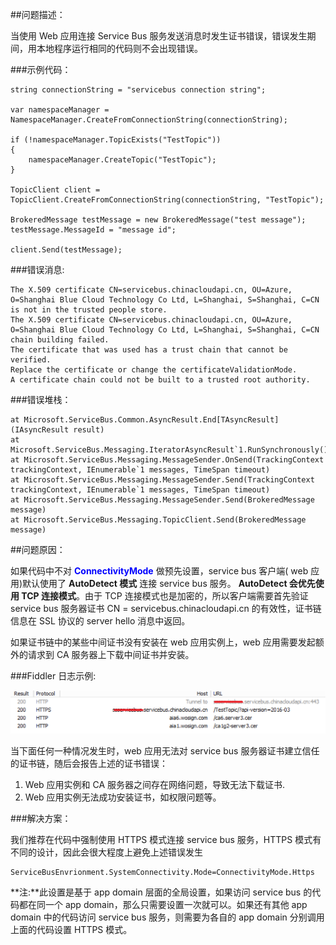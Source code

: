 ##问题描述：

当使用 Web 应用连接 Service Bus 服务发送消息时发生证书错误，错误发生期间，用本地程序运行相同的代码则不会出现错误。

###示例代码：
 
    string connectionString = "servicebus connection string";
    
    var namespaceManager = NamespaceManager.CreateFromConnectionString(connectionString);
    
    if (!namespaceManager.TopicExists("TestTopic"))
    {
        namespaceManager.CreateTopic("TestTopic");
    }
    
    TopicClient client = TopicClient.CreateFromConnectionString(connectionString, "TestTopic");
    
    BrokeredMessage testMessage = new BrokeredMessage("test message");
    testMessage.MessageId = "message id";
    
    client.Send(testMessage);
###错误消息:

	The X.509 certificate CN=servicebus.chinacloudapi.cn, OU=Azure, O=Shanghai Blue Cloud Technology Co Ltd, L=Shanghai, S=Shanghai, C=CN is not in the trusted people store. 
	The X.509 certificate CN=servicebus.chinacloudapi.cn, OU=Azure, O=Shanghai Blue Cloud Technology Co Ltd, L=Shanghai, S=Shanghai, C=CN chain building failed. 
	The certificate that was used has a trust chain that cannot be verified. 
	Replace the certificate or change the certificateValidationMode. 
	A certificate chain could not be built to a trusted root authority.

###错误堆栈：

	at Microsoft.ServiceBus.Common.AsyncResult.End[TAsyncResult](IAsyncResult result)
	at Microsoft.ServiceBus.Messaging.IteratorAsyncResult`1.RunSynchronously()
	at Microsoft.ServiceBus.Messaging.MessageSender.OnSend(TrackingContext trackingContext, IEnumerable`1 messages, TimeSpan timeout)
	at Microsoft.ServiceBus.Messaging.MessageSender.Send(TrackingContext trackingContext, IEnumerable`1 messages, TimeSpan timeout)
	at Microsoft.ServiceBus.Messaging.MessageSender.Send(BrokeredMessage message)
	at Microsoft.ServiceBus.Messaging.TopicClient.Send(BrokeredMessage message)

##问题原因：


如果代码中不对 **<font color=blue>ConnectivityMode</font>** 做预先设置，service bus 客户端( web 应用)默认使用了 **AutoDetect 模式** 连接 service bus 服务。 **AutoDetect 会优先使用 TCP 连接模式**。由于 TCP 连接模式也是加密的，所以客户端需要首先验证 service bus 服务器证书 CN = servicebus.chinacloudapi.cn 的有效性，证书链信息在 SSL 协议的 server hello 消息中返回。

如果证书链中的某些中间证书没有安装在 web 应用实例上，web 应用需要发起额外的请求到 CA 服务器上下载中间证书并安装。
 
###Fiddler 日志示例:

![Fiddler-log](media/aog-service-bus-troubleshoot-certificate-error/Fiddler-log.png "Fiddler-log")

当下面任何一种情况发生时，web 应用无法对 service bus 服务器证书建立信任的证书链，随后会报告上述的证书错误：

1. Web 应用实例和 CA 服务器之间存在网络问题，导致无法下载证书.
2. Web 应用实例无法成功安装证书，如权限问题等。


###解决方案：

我们推荐在代码中强制使用 HTTPS 模式连接 service bus 服务，HTTPS 模式有不同的设计，因此会很大程度上避免上述错误发生

	ServiceBusEnvrionment.SystemConnectivity.Mode=ConnectivityMode.Https

**注:**此设置是基于 app domain 层面的全局设置，如果访问 service bus 的代码都在同一个 app domain，那么只需要设置一次就可以。如果还有其他 app domain 中的代码访问 service bus 服务，则需要为各自的 app domain 分别调用上面的代码设置 HTTPS 模式。






